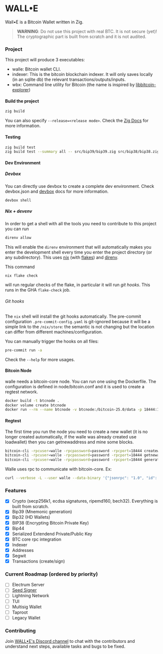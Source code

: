 # WALL•E

Wall•E is a Bitcoin Wallet written in Zig.

> **WARNING**: Do not use this project with real BTC. It is not secure (yet)! The cryptographic part is built from scratch and it is not audited.

### Project

This project will produce 3 executables:

- walle: Bitcoin wallet CLI.
- indexer: This is the bitcoin blockchain indexer. It will only saves locally (in an sqlite db) the relevant transactions/outputs/inputs.
- wbx: Command line utility for Bitcoin (the name is inspired by [libbitcoin-explorer](https://github.com/libbitcoin/libbitcoin-explorer))

#### Build the project

``` bash
zig build
```

You can also specify `--release=<release mode>`. Check the [Zig Docs](https://ziglang.org/learn/build-system/) for more information.

#### Testing

``` bash
zig build test
zig build test --summary all -- src/bip39/bip39.zig src/bip38/bip38.zig
```

#### Dev Environment

##### Devbox

You can directly use devbox to create a complete dev environment. Check devbox.json and [devbox](https://www.jetify.com/devbox) docs for more information.

``` bash
devbox shell
```

##### Nix + devenv

In order to get a shell with all the tools you need to contribute to this project you can run

```bash
direnv allow
```

This will enable the `direnv` environment that will automatically makes you enter the development shell every time you enter the project directory (or any subdirectory). This uses [nix](https://nixos.org/download/) (with [flakes](https://nixos.wiki/wiki/Flakes)) and [direnv](https://direnv.net).

This command

```bash
nix flake check
```

will run regular checks of the flake, in particular it will run _git hooks_.
This runs in the GHA `flake-check` job.

###### Git hooks

The `nix` shell will install the git hooks automatically.
The pre-commit configuration `.pre-commit-config.yaml` is git-ignored because it will be a simple
link to the `/nix/store`: the semantic is not changing but the location can differ from different
machines/configuration.

You can manually trigger the hooks on all files:

```bash
pre-commit run -a
```

Check the `--help` for more usages.

#### Bitcoin Node

walle needs a bitcoin-core node. You can run one using the Dockerfile. The configuration is defined in node/bitcoin.conf and it is used to create a regtest network.

``` bash
docker build -t btcnode .
docker volume create btcnode
docker run --rm --name btcnode -v btcnode:/bitcoin-25.0/data -p 18444:18443 btcnode
```

#### Regtest

The first time you run the node you need to create a new wallet (it is no longer created automatically, if the walle was already created use loadwallet) then you can getnewaddress and mine some blocks.

``` bash
bitcoin-cli -rpcuser=walle -rpcpassword=password -rpcport=18444 createwallet walle
bitcoin-cli -rpcuser=walle -rpcpassword=password -rpcport=18444 getnewaddress
bitcoin-cli -rpcuser=walle -rpcpassword=password -rpcport=18444 generatetoaddress <nblocks> <address>
```

Walle uses rpc to communicate with bitcoin-core.
Ex:

```bash
curl --verbose -L --user walle --data-binary '{"jsonrpc": "1.0", "id": "walle", "method": "getblockchaininfo", "params": []}' -H 'content-type: text/plain;' 0.0.0.0:18444
```

### Features

- [x] Crypto (secp256k1, ecdsa signatures, ripemd160, bech32). Everything is built from scratch.
- [x] Bip39 (Mnemonic generation)
- [x] Bip32 (HD Wallets)
- [x] BIP38 (Encrypting Bitcoin Private Key)
- [x] Bip44
- [x] Serialized Extendend Private/Public Key
- [x] BTC core rpc integration
- [x] Indexer
- [x] Addresses
- [x] Segwit
- [x] Transactions (create/sign)

### Current Roadmap (ordered by priority)

- [ ] Electrum Server
- [ ] [Seed Signer](https://seedsigner.com/)
- [ ] Lightning Network
- [ ] TUI
- [ ] Multisig Wallet
- [ ] Taproot
- [ ] Legacy Wallet

### Contributing

Join [WALL•E's Discord channel](https://discord.gg/9e9qnzQAH6) to chat with the contributors and understand next steps, available tasks and bugs to be fixed.
